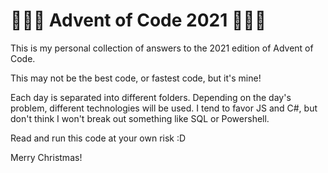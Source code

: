 # 🌟🎄🌟 Advent of Code 2021 🌟🎄🌟
This is my personal collection of answers to the 2021 edition of Advent of Code.

This may not be the best code, or fastest code, but it's mine!

Each day is separated into different folders. Depending on the day's problem, different technologies will be used. I tend to favor JS and C#, but don't think I won't break out something like SQL or Powershell.

Read and run this code at your own risk :D

Merry Christmas!